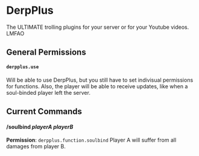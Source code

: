 DerpPlus
========

The ULTIMATE trolling plugins for your server or for your Youtube videos. LMFAO

## General Permissions

#### `derpplus.use`
Will be able to use DerpPlus, but you still have to set indivisual permissions for functions. 
Also, the player will be able to receive updates, like when a soul-binded player left the server. 

## Current Commands

#### /soulbind *playerA* *playerB*
**Permission**: `derpplus.function.soulbind`
Player A will suffer from all damages from player B. 
